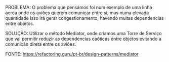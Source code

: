 
PROBLEMA:
    O problema que pensámos foi num exemplo de uma linha aerea onde os aviões querem comunicar entre si, mas numa elevada quantidade isso irá gerar congestionamento, havendo muitas dependencias entre objetos.

SOLUÇÃO:
    Utilizar o mêtodo Mediator, onde criamos uma Torre de Serviço que vai permitir reduzir as dependencias caóticas entre objetos evitando a comunição direta entre os aviões.

FONTE:
    https://refactoring.guru/pt-br/design-patterns/mediator